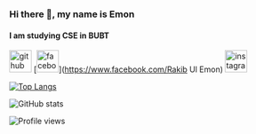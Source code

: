 ### Hi there 👋, my name is Emon
#### I am studying CSE in BUBT




[<img src='https://cdn.jsdelivr.net/npm/simple-icons@3.0.1/icons/github.svg' alt='github' height='40'>](https://github.com/Rakibulemon329)  [<img src='https://cdn.jsdelivr.net/npm/simple-icons@3.0.1/icons/facebook.svg' alt='facebook' height='40'>](https://www.facebook.com/Rakib Ul Emon)  [<img src='https://cdn.jsdelivr.net/npm/simple-icons@3.0.1/icons/instagram.svg' alt='instagram' height='40'>](https://www.instagram.com/rakibemon1708/)  

[![Top Langs](https://github-readme-stats.vercel.app/api/top-langs/?username=Rakibulemon329)](https://github.com/anuraghazra/github-readme-stats)

![GitHub stats](https://github-readme-stats.vercel.app/api?username=Rakibulemon329&show_icons=true)  

![Profile views](https://gpvc.arturio.dev/Rakibulemon329)  
